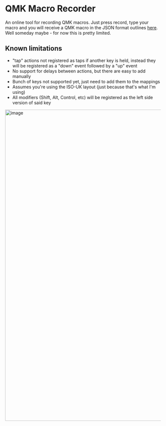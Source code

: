 # QMK Macro Recorder
An online tool for recording QMK macros. Just press record, type your macro and you will receive a QMK macro in the JSON format outlines [here](https://docs.qmk.fm/#/feature_macros?id=using-macros-in-json-keymaps). Well someday maybe - for now this is pretty limited.
## Known limitations
* "tap" actions not registered as taps if another key is held, instead they will be registered as a "down" event followed by a "up" event
* No support for delays between actions, but there are easy to add manually
* Bunch of keys not supported yet, just need to add them to the mappings
* Assumes you're using the ISO-UK layout (just because that's what I'm using)
* All modifiers (Shift, Alt, Control, etc) will be registered as the left side version of said key
<img width="1004" alt="image" src="https://user-images.githubusercontent.com/17700429/151856651-94b0fc44-8f7e-41b9-b57b-5b6c769553be.png">
